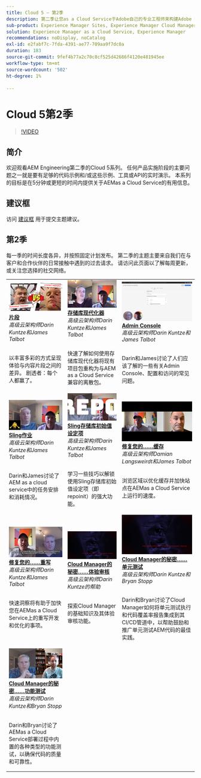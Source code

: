 ```yaml
---
title: Cloud 5 — 第2季
description: 第二季让您as a Cloud Service于Adobe自己的专业工程师来构建Adobe Experience Manager (AEM)，并了解交付该软件的专业服务。
sub-product: Experience Manager Sites, Experience Manager Cloud Manager, Experience Manager Assets
solution: Experience Manager as a Cloud Service, Experience Manager
recommendations: noDisplay, noCatalog
exl-id: e2fabf7c-7fda-4391-ae77-709aa9f7dc0a
duration: 183
source-git-commit: 9fef4b77a2c70c8cf525d42686f4120e481945ee
workflow-type: tm+mt
source-wordcount: '502'
ht-degree: 1%

---
```


# Cloud 5第2季

>[!VIDEO](https://video.tv.adobe.com/v/346567?quality=12&learn=on)

## 简介

欢迎观看AEM Engineering第二季的Cloud 5系列。 任何产品实施阶段的主要问题之一就是要有足够的代码示例和/或这些示例、工具或API的实时演示。 本系列的目标是在5分钟或更短的时间内提供关于AEMas a Cloud Service的有用信息。

## 建议框

访问 [建议框](https://forms.office.com/r/74P5Xz4UH0) 用于提交主题建议。

## 第2季

每一季的时间长度各异，并按照固定计划发布。 第二季的主题主要来自我们在与客户和合作伙伴的日常接触中遇到的过去请求。 请访问此页面以了解每周更新，或关注您选择的社交网络。

<table>
    <tr>
        <td>
            <a href="season-2/cloud5-experience-v-content-fragments.md">
                <img alt="片段" src="./imgs/s2/000-thumb.png"/>
            </a>
            <div>
                <a href="season-2/cloud5-experience-v-content-fragments.md"><strong>片段</strong></a>        
                <br/><em>高级云架构师Darin Kuntze和James Talbot</em>
            </div>
            <p>
                <br/>
                以丰富多彩的方式呈现体验与内容片段之间的差异。 剧透者：每个人都赢了。
            </p>
        </td>   
         <td>
            <a href="season-2/cloud5-repo-modernizer.md">
                 <img alt="存储库现代化器" src="./imgs/s2/001-thumb.png"/>
            </a>
            <div>
                <a href="season-2/cloud5-repo-modernizer.md"><strong>存储库现代化器</strong></a> 
               <br/><em>高级云架构师Darin Kuntze和James Talbot</em>
            </div>
            <p>
                <br/>
                快速了解如何使用存储库现代化器将现有项目包重构为与AEM as a Cloud Service兼容的离散包。
            </p>
         </td>
         <td>
            <a href="season-2/cloud5-admin-console.md">
                 <img alt="Admin Console" src="./imgs/s2/002-thumb.png"/>
            </a>
            <div>
                  <a href="season-2/cloud5-admin-console.md"><strong>Admin Console</strong></a>
               <br/><em>高级云架构师Darin Kuntze和James Talbot</em>
            </div>
            <p>
            <br/>
               Darin和James讨论了人们应该了解的一些有关Admin Console、配置和访问的常见问题。
            </p>
         </td> 
  </tr>
  <tr>
         <td>
            <a href="season-2/cloud5-sling-job-scheduler.md">
                 <img alt="Sling 作业" src="./imgs/s2/003-thumb.png"/>
            </a>
            <div>
                  <a href="season-2/cloud5-sling-job-scheduler.md"><strong>Sling作业</strong></a>
               <br/><em>高级云架构师Darin Kuntze和James Talbot</em>
            </div>
            <p>
            <br/>
               Darin和James讨论了AEM as a cloud service中的任务安排和消耗情况。
            </p>
         </td> 
         <td>
            <a href="season-2/cloud5-repoinit.md">
                 <img alt="存储库初始值设定项(repoinit)" src="./imgs/s2/004-thumb.png"/>
            </a>
            <div>
                  <a href="season-2/cloud5-repoinit.md"><strong>Sling存储库初始值设定项</strong></a>
               <br/><em>高级云架构师Darin Kuntze和James Talbot</em>
            </div>
            <p>
            <br/>
              学习一些技巧以解锁使用Sling存储库初始值设定项（即repoinit）的强大功能。
            </p>
         </td>   
     <td>
            <a href="season-2/cloud5-fix-your-cache.md">
               <img alt="修复缓存" src="./imgs/s2/005-thumb.png"/>
            </a>
      <div>
         <a href="season-2/cloud5-fix-your-cache.md"><strong>修复您的……缓存</strong></a>
         <br/><em>高级云架构师Damian Langsweirdt和James Talbot</em>
      </div>
      <p>
         <br/>
             浏览区域以优化缓存并加快站点在AEMas a Cloud Service上运行的速度。
      </p>
   </td> 
  </tr>
<tr>
   <td>
           <a href="season-2/cloud5-fix-your-rewrites.md">
               <img alt="修复您的……重写" src="./imgs/s2/006-thumb.png"/>
            </a>
      <div>
            <a href="season-2/cloud5-fix-your-rewrites.md"><strong>修复您的……重写</strong></a>
         <br/><em>高级云架构师Darin Kuntze和James Talbot</em>
      </div>
      <p>
        <br/>
         快速洞察将有助于加快您在AEMas a Cloud Service上的重写开发和优化的事项。
      </p>
     </td>   
     <td>
            <a href="season-2/cloud5-mocm-experience-audit.md">
               <img alt="Cloud Manager的秘密……体验审核" src="./imgs/s2/007-thumb.png"/>
               </a>
      <div>
            <a href="season-2/cloud5-mocm-experience-audit.md"><strong>Cloud Manager的秘密……体验审核</strong></a>
         <br/><em>高级云架构师Darin Kuntze的帮助</em>
      </div>
      <p>
        <br/>
        探索Cloud Manager的基础知识及其体验审核功能。
      </p>
   </td>
     <td>
            <a href="season-2/cloud5-mocm-unit-tests.md">
               <img alt="Cloud Manager的秘密……单元测试" src="./imgs/s2/008-thumb.png"/>
            </a>
      <div>
            <a href="season-2/cloud5-mocm-unit-tests.md"><strong>Cloud Manager的秘密……单元测试</strong></a>
         <br/><em>高级云架构师Darin Kuntze和Bryan Stopp</em>
      </div>
      <p>
        <br/>
        Darin和Bryan讨论了Cloud Manager如何将单元测试执行和代码覆盖率报告集成到其CI/CD管道中，以帮助鼓励和推广单元测试AEM代码的最佳实践。
      </p>
   </td> 
  </tr>
    <tr>
        <td>
               <a href="season-2/cloud5-mocm-functional-tests.md">
                   <img alt="Cloud Manager的秘密……功能测试" src="./imgs/s2/009-thumb.png"/>
               </a>
            <div>
                <a href="season-2/cloud5-mocm-functional-tests.md"><strong>Cloud Manager的秘密……功能测试</strong><br/></a>        
                <em>高级云架构师Darin Kuntze和Bryan Stopp</em>
            </div>
            <p><br/>
                Darin和Bryan讨论了AEMas a Cloud Service部署过程中内置的各种类型的功能测试，以确保代码的质量和可靠性。
            </p>
        </td>
        <td></td>
        <td></td>
    </tr>
</table>
